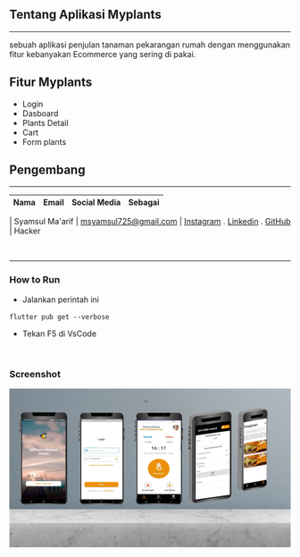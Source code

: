 

## Tentang Aplikasi Myplants
---
sebuah aplikasi  penjulan tanaman pekarangan rumah dengan menggunakan fitur kebanyakan Ecommerce yang sering di pakai.

## Fitur Myplants

- Login 
- Dasboard
- Plants Detail
- Cart
- Form plants


## Pengembang 
---

| Nama | Email    | Social Media  | Sebagai  |
| :---   | :--- | :--- | :--- |

| Syamsul Ma'arif | msyamsul725@gmail.com | [Instagram](https://www.instagram.com/msyamsul725/) . [Linkedin](https://www.linkedin.com/in/syamsul-maarif-a7475422a/) . [GitHub](https://github.com/Msyamsul7251) | Hacker

<br/>



---
### How to Run
- Jalankan perintah ini
```
flutter pub get --verbose
```

- Tekan F5 di VsCode
<br/>


### Screenshot
![alt text](https://github.com/msyamsul725/aplikasi-absen/blob/main/assets/image/sc_fitur.jpg)

<br/>





